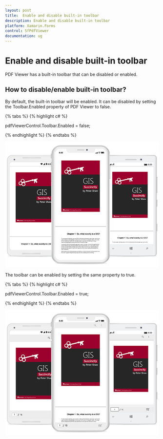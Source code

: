 ```yaml
---
layout: post
title:  Enable and disable built-in toolbar
description: Enable and disable built-in toolbar
platform: Xamarin.Forms
control: SfPdfViewer
documentation: ug
---
```


# Enable and disable built-in toolbar

PDF Viewer has a built-in toolbar that can be disabled or enabled. 

## How to disable/enable built-in toolbar?

By default, the built-in toolbar will be enabled. It can be disabled by setting the Toolbar.Enabled property of PDF Viewer to false.

{% tabs %}
{% highlight c# %}

pdfViewerControl.Toolbar.Enabled = false;

{% endhighlight %}
{% endtabs %}

![](pdfviewer_images/ToolbarDisabled.png)

The toolbar can be enabled by setting the same property to true.

{% tabs %}
{% highlight c# %}

pdfViewerControl.Toolbar.Enabled = true;

{% endhighlight %}
{% endtabs %}

![](pdfviewer_images/ToolbarEnabled.png)